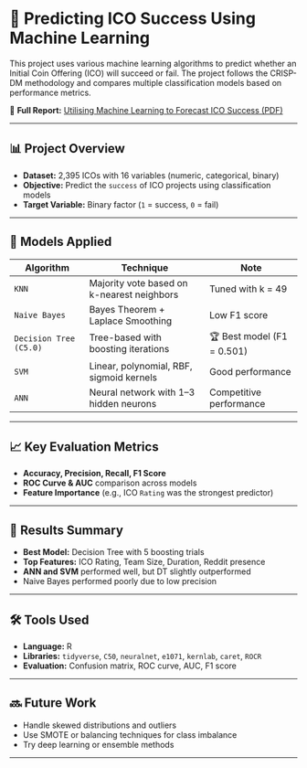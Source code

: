 # 🚀 Predicting ICO Success Using Machine Learning

This project uses various machine learning algorithms to predict whether an Initial Coin Offering (ICO) will succeed or fail. The project follows the CRISP-DM methodology and compares multiple classification models based on performance metrics.

📄 **Full Report:** [Utilising Machine Learning to Forecast ICO Success (PDF)](./Utilising%20Machine%20Learning%20to%20Forecast%20ICO%20success.pdf)

---

## 📊 Project Overview

- **Dataset:** 2,395 ICOs with 16 variables (numeric, categorical, binary)
- **Objective:** Predict the `success` of ICO projects using classification models
- **Target Variable:** Binary factor (`1` = success, `0` = fail)

---

## 🧪 Models Applied

| Algorithm | Technique | Note |
|-----------|-----------|------|
| `KNN` | Majority vote based on k-nearest neighbors | Tuned with k = 49 |
| `Naive Bayes` | Bayes Theorem + Laplace Smoothing | Low F1 score |
| `Decision Tree (C5.0)` | Tree-based with boosting iterations | 🏆 Best model (F1 = 0.501) |
| `SVM` | Linear, polynomial, RBF, sigmoid kernels | Good performance |
| `ANN` | Neural network with 1–3 hidden neurons | Competitive performance |

---

## 📈 Key Evaluation Metrics

- **Accuracy, Precision, Recall, F1 Score**
- **ROC Curve & AUC** comparison across models
- **Feature Importance** (e.g., ICO `Rating` was the strongest predictor)

---

## 🧠 Results Summary

- **Best Model:** Decision Tree with 5 boosting trials  
- **Top Features:** ICO Rating, Team Size, Duration, Reddit presence  
- **ANN and SVM** performed well, but DT slightly outperformed  
- Naive Bayes performed poorly due to low precision

---

## 🛠 Tools Used

- **Language:** R  
- **Libraries:** `tidyverse`, `C50`, `neuralnet`, `e1071`, `kernlab`, `caret`, `ROCR`  
- **Evaluation:** Confusion matrix, ROC curve, AUC, F1 score

---

## 🔜 Future Work

- Handle skewed distributions and outliers  
- Use SMOTE or balancing techniques for class imbalance  
- Try deep learning or ensemble methods

---
